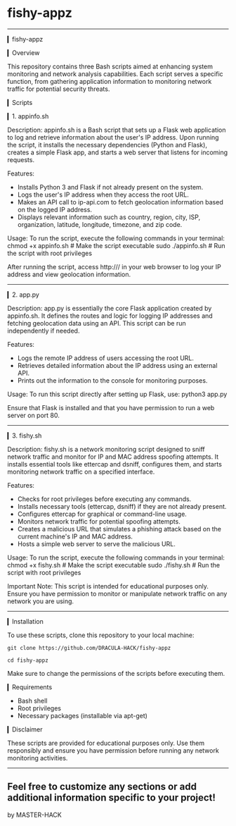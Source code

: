 # fishy-appz 



---

▎fishy-appz

▎Overview

This repository contains three Bash scripts aimed at enhancing system monitoring and network analysis capabilities. Each script serves a specific function, from gathering application information to monitoring network traffic for potential security threats.

▎Scripts

▎1. appinfo.sh

Description:
appinfo.sh is a Bash script that sets up a Flask web application to log and retrieve information about the user's IP address. Upon running the script, it installs the necessary dependencies (Python and Flask), creates a simple Flask app, and starts a web server that listens for incoming requests.

Features:
- Installs Python 3 and Flask if not already present on the system.
- Logs the user's IP address when they access the root URL.
- Makes an API call to ip-api.com to fetch geolocation information based on the logged IP address.
- Displays relevant information such as country, region, city, ISP, organization, latitude, longitude, timezone, and zip code.

Usage:
To run the script, execute the following commands in your terminal:
chmod +x appinfo.sh  # Make the script executable
sudo ./appinfo.sh     # Run the script with root privileges

After running the script, access http://<your-server-ip>/ in your web browser to log your IP address and view geolocation information.

---

▎2. app.py

Description:
app.py is essentially the core Flask application created by appinfo.sh. It defines the routes and logic for logging IP addresses and fetching geolocation data using an API. This script can be run independently if needed.

Features:
- Logs the remote IP address of users accessing the root URL.
- Retrieves detailed information about the IP address using an external API.
- Prints out the information to the console for monitoring purposes.

Usage:
To run this script directly after setting up Flask, use:
python3 app.py

Ensure that Flask is installed and that you have permission to run a web server on port 80.

---

▎3. fishy.sh

Description:
fishy.sh is a network monitoring script designed to sniff network traffic and monitor for IP and MAC address spoofing attempts. It installs essential tools like ettercap and dsniff, configures them, and starts monitoring network traffic on a specified interface.

Features:
- Checks for root privileges before executing any commands.
- Installs necessary tools (ettercap, dsniff) if they are not already present.
- Configures ettercap for graphical or command-line usage.
- Monitors network traffic for potential spoofing attempts.
- Creates a malicious URL that simulates a phishing attack based on the current machine's IP and MAC address.
- Hosts a simple web server to serve the malicious URL.

Usage:
To run the script, execute the following commands in your terminal:
chmod +x fishy.sh     # Make the script executable
sudo ./fishy.sh       # Run the script with root privileges

Important Note: This script is intended for educational purposes only. Ensure you have permission to monitor or manipulate network traffic on any network you are using.

---

▎Installation

To use these scripts, clone this repository to your local machine:

`git clone https://github.com/DRACULA-HACK/fishy-appz`

`cd fishy-appz`


Make sure to change the permissions of the scripts before executing them.

▎Requirements

- Bash shell
- Root privileges
- Necessary packages (installable via apt-get)

▎Disclaimer

These scripts are provided for educational purposes only. Use them responsibly and ensure you have permission before running any network monitoring activities.

---

Feel free to customize any sections or add additional information specific to your project!
---

by MASTER-HACK
